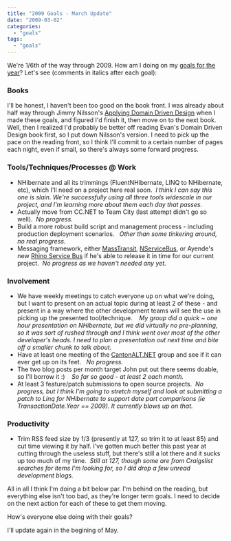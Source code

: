 ```yaml
---
title: "2009 Goals - March Update"
date: "2009-03-02"
categories: 
  - "goals"
tags: 
  - "goals"
---
```


We're 1/6th of the way through 2009. How am I doing on my [goals for the year](http://darrell.mozingo.net/2009/01/02/new-year-new-goals-2009/)? Let's see (comments in italics after each goal):

### Books

I'll be honest, I haven't been too good on the book front. I was already about half way through Jimmy Nilsson's [Applying Domain Driven Design](http://www.amazon.com/Applying-Domain-Driven-Design-Patterns-Examples/dp/0321268202) when I made these goals, and figured I'd finish it, then move on to the next book. Well, then I realized I'd probably be better off reading Evan's Domain Driven Design book first, so I put down Nilsson's version. I need to pick up the pace on the reading front, so I think I'll commit to a certain number of pages each night, even if small, so there's always some forward progress.

### Tools/Techniques/Processes @ Work

- NHibernate and all its trimmings (FluentNHibernate, LINQ to NHibernate, etc), which I'll need on a project here real soon.  _I think I can say this one is slain. We're successfully using all three tools widescale in our project, and I'm learning more about them each day that passes._
- Actually move from CC.NET to Team City (last attempt didn't go so well).  _No progress._
- Build a more robust build script and management process - including production deployment scenarios.   _Other than some tinkering around, no real progress._
- Messaging framework, either [MassTransit](http://code.google.com/p/masstransit/), [NServiceBus](http://www.nservicebus.com/), or Ayende's new [Rhino Service Bus](http://ayende.com/Blog/archive/2008/12/17/rhino-service-bus.aspx) if he's able to release it in time for our current project.  _No progress as we haven't needed any yet._

### Involvement

- We have weekly meetings to catch everyone up on what we're doing, but I want to present on an actual topic during at least 2 of these - and present in a way where the other development teams will see the use in picking up the presented tool/technique.    _My group did a quick ~ one hour presentation on NHibernate, but we did virtually no pre-planning, so it was sort of rushed through and I think went over most of the other developer's heads. I need to plan a presentation out next time and bite off a smaller chunk to talk about._
- Have at least one meeting of the [CantonALT.NET](http://www.cantonalt.net) group and see if it can ever get up on its feet.   _No progress._
- The two blog posts per month target John put out there seems doable, so I'll borrow it :)    _So far so good - at least 2 each month._
- At least 3 feature/patch submissions to open source projects.  _No progress, but I think I'm going to stretch myself and look at submitting a patch to Linq for NHibernate to support date part comparisons (ie TransactionDate.Year == 2009). It currently blows up on that._

### Productivity

- Trim RSS feed size by 1/3 (presently at 127, so trim it to at least 85) and cut time viewing it by half. I've gotten much better this past year at cutting through the useless stuff, but there's still a lot there and it sucks up too much of my time.  _Still at 127, though some are from Craigslist searches for items I'm looking for, so I did drop a few unread development blogs._

All in all I think I'm doing a bit below par. I'm behind on the reading, but everything else isn't too bad, as they're longer term goals. I need to decide on the next action for each of these to get them moving.

How's everyone else doing with their goals?

I'll update again in the begining of May.
